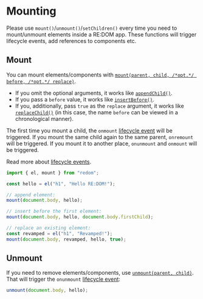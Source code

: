 # Mounting

Please use `mount()`/`unmount()`/`setChildren()` every time you need to mount/unmount elements inside a RE:DOM app.
These functions will trigger lifecycle events, add references to components etc.

## Mount

You can mount elements/components with [`mount(parent, child, /*opt.*/ before, /*opt.*/ replace)`](https://github.com/redom/redom/blob/master/esm/mount.js).

- If you omit the optional arguments, it works like [`appendChild()`](https://developer.mozilla.org/en-US/docs/Web/API/Node/appendChild).
- If you pass a `before` value, it works like [`insertBefore()`](https://developer.mozilla.org/en-US/docs/Web/API/Node/insertBefore).
- If you, additionally, pass `true` as the `replace` argument, it works like [`replaceChild()`](https://developer.mozilla.org/en-US/docs/Web/API/Node/replaceChild) (in this case, the name `before` can be viewed in a chronological manner).

The first time you mount a child, the `onmount` [lifecycle event](#lifecycle) will be triggered.
If you mount the same child again to the same parent, `onremount` will be triggered.
If you mount it to another place, `onunmount` and `onmount` will be triggered.

Read more about [lifecycle events](#lifecycle).

```js
import { el, mount } from "redom";

const hello = el("h1", "Hello RE:DOM!");

// append element:
mount(document.body, hello);

// insert before the first element:
mount(document.body, hello, document.body.firstChild);

// replace an existing element:
const revamped = el("h1", "Revamped!");
mount(document.body, revamped, hello, true);
```

## Unmount

If you need to remove elements/components, use [`unmount(parent, child)`](https://github.com/redom/redom/blob/master/esm/unmount.js).
That will trigger the `onunmount` [lifecycle event](#lifecycle):

```js
unmount(document.body, hello);
```
